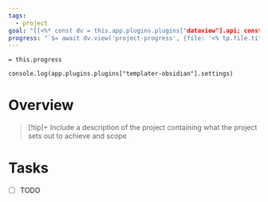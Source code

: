 ```yaml
---
tags:
  - project
goal: "[[<%* const dv = this.app.plugins.plugins["dataview"].api; const goals = dv.pages('"Review/Goals"').file.sort(n => n.name); let suggestions = goals.name; let values = goals.name; tR += await tp.system.suggester(suggestions, values); %>]]"
progress: "`$= await dv.view('project-progress', {file: '<% tp.file.title %>'})`"
---
```

`= this.progress`
```dataviewjs
console.log(app.plugins.plugins["templater-obsidian"].settings)
```

# Overview

>[!tip]+
>Include a description of the project containing what the project sets out to achieve and scope


# Tasks

- [ ] TODO 
